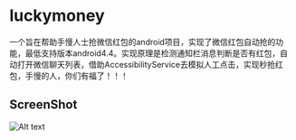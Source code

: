 # luckymoney
一个旨在帮助手慢人士抢微信红包的android项目，实现了微信红包自动抢的功能，最低支持版本android4.4。实现原理是检测通知栏消息判断是否有红包，自动打开微信聊天列表，借助AccessibilityService去模拟人工点击，实现秒抢红包，手慢的人，你们有福了！！！

## ScreenShot

![Alt text](demo4.gif)&nbsp;
